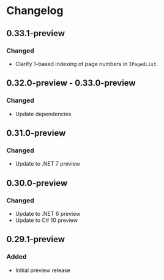 # Changelog

## 0.33.1-preview
### Changed
- Clarify 1-based indexing of page numbers in `IPagedList`.

## 0.32.0-preview - 0.33.0-preview
### Changed
- Update dependencies

## 0.31.0-preview
### Changed
- Update to .NET 7 preview

## 0.30.0-preview
### Changed
- Update to .NET 6 preview
- Update to C# 10 preview

## 0.29.1-preview
### Added
- Initial preview release